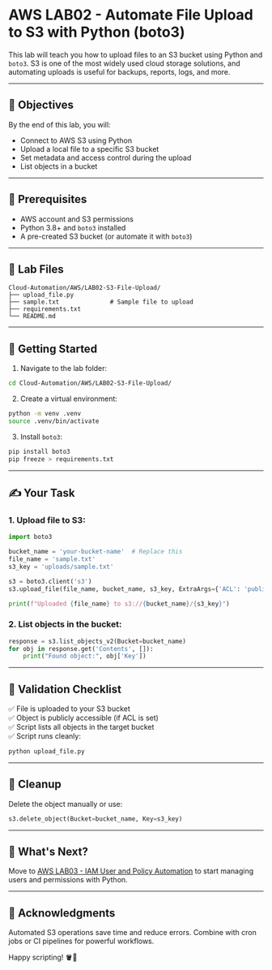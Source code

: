 # AWS LAB02 - Automate File Upload to S3 with Python (boto3)

This lab will teach you how to upload files to an S3 bucket using Python and `boto3`. S3 is one of the most widely used cloud storage solutions, and automating uploads is useful for backups, reports, logs, and more.

---

## 🎯 Objectives

By the end of this lab, you will:
- Connect to AWS S3 using Python
- Upload a local file to a specific S3 bucket
- Set metadata and access control during the upload
- List objects in a bucket

---

## 🧰 Prerequisites

- AWS account and S3 permissions
- Python 3.8+ and `boto3` installed
- A pre-created S3 bucket (or automate it with `boto3`)

---

## 📁 Lab Files

```
Cloud-Automation/AWS/LAB02-S3-File-Upload/
├── upload_file.py
├── sample.txt              # Sample file to upload
├── requirements.txt
└── README.md
```

---

## 🚀 Getting Started

1. Navigate to the lab folder:
```bash
cd Cloud-Automation/AWS/LAB02-S3-File-Upload/
```

2. Create a virtual environment:
```bash
python -m venv .venv
source .venv/bin/activate
```

3. Install `boto3`:
```bash
pip install boto3
pip freeze > requirements.txt
```

---

## ✍️ Your Task

### 1. Upload file to S3:
```python
import boto3

bucket_name = 'your-bucket-name'  # Replace this
file_name = 'sample.txt'
s3_key = 'uploads/sample.txt'

s3 = boto3.client('s3')
s3.upload_file(file_name, bucket_name, s3_key, ExtraArgs={'ACL': 'public-read'})

print(f"Uploaded {file_name} to s3://{bucket_name}/{s3_key}")
```

### 2. List objects in the bucket:
```python
response = s3.list_objects_v2(Bucket=bucket_name)
for obj in response.get('Contents', []):
    print("Found object:", obj['Key'])
```

---

## 🧪 Validation Checklist

✅ File is uploaded to your S3 bucket  
✅ Object is publicly accessible (if ACL is set)  
✅ Script lists all objects in the target bucket  
✅ Script runs cleanly:
```bash
python upload_file.py
```

---

## 🧹 Cleanup
Delete the object manually or use:
```python
s3.delete_object(Bucket=bucket_name, Key=s3_key)
```

---

## 💬 What's Next?
Move to [AWS LAB03 - IAM User and Policy Automation](../LAB03-IAM-User-and-Policy-Automation/) to start managing users and permissions with Python.

---

## 🙏 Acknowledgments
Automated S3 operations save time and reduce errors. Combine with cron jobs or CI pipelines for powerful workflows.

Happy scripting! 🪣🐍

